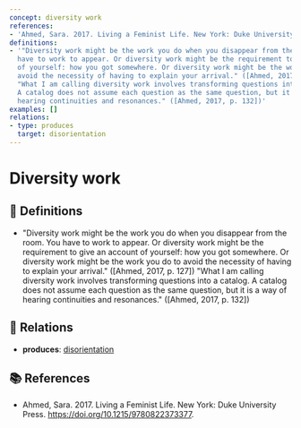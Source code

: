 ```yaml
---
concept: diversity work
references:
- 'Ahmed, Sara. 2017. Living a Feminist Life. New York: Duke University Press. https://doi.org/10.1215/9780822373377.'
definitions:
- '"Diversity work might be the work you do when you disappear from the room. You
  have to work to appear. Or diversity work might be the requirement to give an account
  of yourself: how you got somewhere. Or diversity work might be the work you do to
  avoid the necessity of having to explain your arrival." ([Ahmed, 2017, p. 127])
  "What I am calling diversity work involves transforming questions into a catalog.
  A catalog does not assume each question as the same question, but it is a way of
  hearing continuities and resonances." ([Ahmed, 2017, p. 132])'
examples: []
relations:
- type: produces
  target: disorientation
---
```


# Diversity work

## 📖 Definitions

- "Diversity work might be the work you do when you disappear from the room. You have to work to appear. Or diversity work might be the requirement to give an account of yourself: how you got somewhere. Or diversity work might be the work you do to avoid the necessity of having to explain your arrival." ([Ahmed, 2017, p. 127]) "What I am calling diversity work involves transforming questions into a catalog. A catalog does not assume each question as the same question, but it is a way of hearing continuities and resonances." ([Ahmed, 2017, p. 132])

## 🔗 Relations

- **produces**: [disorientation](./disorientation.md)

## 📚 References

- Ahmed, Sara. 2017. Living a Feminist Life. New York: Duke University Press. https://doi.org/10.1215/9780822373377.

